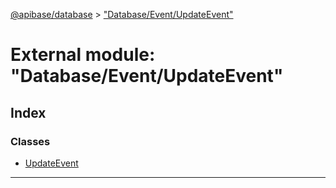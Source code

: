 [@apibase/database](../README.md) > ["Database/Event/UpdateEvent"](../modules/_database_event_updateevent_.md)

# External module: "Database/Event/UpdateEvent"

## Index

### Classes

* [UpdateEvent](../classes/_database_event_updateevent_.updateevent.md)

---

